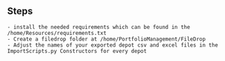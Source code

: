 ## Steps
    - install the needed requirements which can be found in the /home/Resources/requirements.txt
    - Create a filedrop folder at /home/PortfolioManagement/FileDrop
    - Adjust the names of your exported depot csv and excel files in the ImportScripts.py Constructors for every depot


